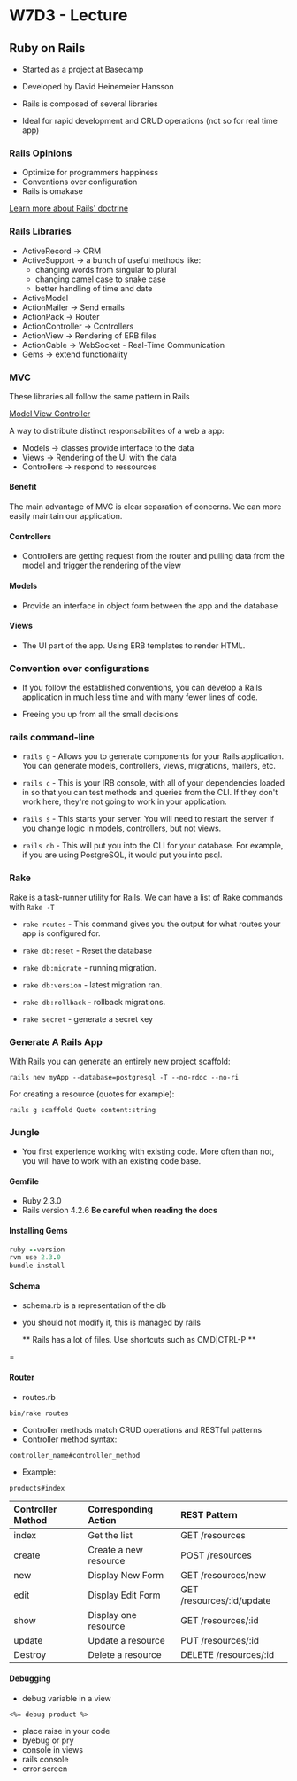 # W7D3 - Lecture

## Ruby on Rails

- Started as a project at Basecamp

- Developed by David Heinemeier Hansson

- Rails is composed of several libraries

- Ideal for rapid development and CRUD operations (not so for real time app)

### Rails Opinions

- Optimize for programmers happiness
- Conventions over configuration
- Rails is omakase

[Learn more about Rails' doctrine](https://rubyonrails.org/doctrine/)

### Rails Libraries

- ActiveRecord -> ORM
- ActiveSupport -> a bunch of useful methods like:
  - changing words from singular to plural
  - changing camel case to snake case
  - better handling of time and date
- ActiveModel
- ActionMailer -> Send emails
- ActionPack -> Router
- ActionController -> Controllers
- ActionView -> Rendering of ERB files
- ActionCable -> WebSocket - Real-Time Communication
- Gems -> extend functionality

### MVC

These libraries all follow the same pattern in Rails

[Model View Controller](./MVC_pattern.png)

A way to distribute distinct responsabilities of a web a app:

- Models -> classes provide interface to the data
- Views -> Rendering of the UI with the data
- Controllers -> respond to ressources

#### Benefit

The main advantage of MVC is clear separation of concerns. We can more easily maintain our application.

#### Controllers

- Controllers are getting request from the router and pulling data from the model and trigger the rendering of the view

#### Models

- Provide an interface in object form between the app and the database

#### Views

- The UI part of the app. Using ERB templates to render HTML.

### Convention over configurations

- If you follow the established conventions, you can develop a Rails application in much less time and with many fewer lines of code.

- Freeing you up from all the small decisions

### rails command-line

- `rails g` - Allows you to generate components for your Rails application. You can generate models, controllers, views, migrations, mailers, etc.

- `rails c` - This is your IRB console, with all of your dependencies loaded in so that you can test methods and queries from the CLI. If they don't work here, they're not going to work in your application.

- `rails s` - This starts your server. You will need to restart the server if you change logic in models, controllers, but not views.

- `rails db` - This will put you into the CLI for your database. For example, if you are using PostgreSQL, it would put you into psql.

### Rake

Rake is a task-runner utility for Rails. We can have a list of Rake commands with `Rake -T`

- `rake routes` - This command gives you the output for what routes your app is configured for.

- `rake db:reset` - Reset the database

- `rake db:migrate` - running migration.

- `rake db:version` - latest migration ran.

- `rake db:rollback` - rollback migrations.

- `rake secret` - generate a secret key

### Generate A Rails App

With Rails you can generate an entirely new project scaffold:

`rails new myApp --database=postgresql -T --no-rdoc --no-ri`

For creating a resource (quotes for example):

`rails g scaffold Quote content:string`

### Jungle

- You first experience working with existing code. More often than not, you will have to work with an existing code base.

#### Gemfile

- Ruby 2.3.0
- Rails version 4.2.6
  **Be careful when reading the docs**

#### Installing Gems

```ruby
ruby --version
rvm use 2.3.0
bundle install
```

#### Schema

- schema.rb is a representation of the db
- you should not modify it, this is managed by rails

  ** Rails has a lot of files. Use shortcuts such as CMD|CTRL-P **

=

#### Router

- routes.rb

`bin/rake routes`

- Controller methods match CRUD operations and RESTful patterns
- Controller method syntax:

`controller_name#controller_method`

- Example:

`products#index`

| Controller Method | Corresponding Action  | REST Pattern              |
| :---------------- | :-------------------- | :------------------------ |
| index             | Get the list          | GET /resources            |
| create            | Create a new resource | POST /resources           |
| new               | Display New Form      | GET /resources/new        |
| edit              | Display Edit Form     | GET /resources/:id/update |
| show              | Display one resource  | GET /resources/:id        |
| update            | Update a resource     | PUT /resources/:id        |
| Destroy           | Delete a resource     | DELETE /resources/:id     |

#### Debugging

- debug variable in a view

`<%= debug product %>`

- place raise in your code
- byebug or pry
- console in views
- rails console
- error screen
